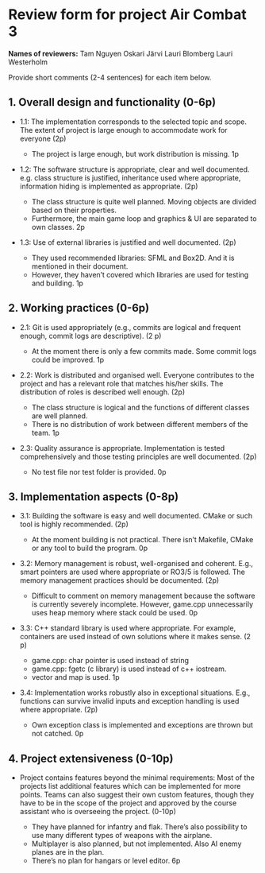 # Review form for project Air Combat 3

**Names of reviewers:**
Tam Nguyen
Oskari Järvi
Lauri Blomberg
Lauri Westerholm

Provide short comments (2-4 sentences) for each item below.

## 1. Overall design and functionality (0-6p)

  * 1.1: The implementation corresponds to the selected topic and
scope. The extent of project is large enough to accommodate work for
everyone (2p)
    * The project is large enough, but work distribution is missing. 
    1p

  * 1.2: The software structure is appropriate, clear and well
documented. e.g. class structure is justified, inheritance used where
appropriate, information hiding is implemented as appropriate. (2p)
    * The class structure is quite well planned. Moving objects are divided based on their properties. 
    * Furthermore, the main game loop and graphics & UI are separated to own classes. 
    2p

  * 1.3: Use of external libraries is justified and well documented. (2p)
    * They used recommended libraries: SFML and Box2D. And it is mentioned in their document. 
    * However, they haven’t covered which libraries are used for testing and building. 
    1p 

## 2. Working practices (0-6p)

  * 2.1: Git is used appropriately (e.g., commits are logical and
frequent enough, commit logs are descriptive). (2 p)

    * At the moment there is only a few commits made. Some commit logs could be improved. 
    1p

  * 2.2: Work is distributed and organised well. Everyone contributes to
the project and has a relevant role that matches his/her skills. The
distribution of roles is described well enough. (2p)

    * The class structure is logical and the functions of different classes are well planned. 
    * There is no distribution of work between different members of the team. 
    1p

  * 2.3: Quality assurance is appropriate. Implementation is tested
comprehensively and those testing principles are well documented. (2p)

    * No test file nor test folder is provided. 
    0p

## 3. Implementation aspects (0-8p)

  * 3.1: Building the software is easy and well documented. CMake or
such tool is highly recommended. (2p)

    * At the moment building is not practical. There isn’t Makefile, CMake or any tool to build the program.
    0p

  * 3.2: Memory management is robust, well-organised and
coherent. E.g., smart pointers are used where appropriate or RO3/5 is
followed. The memory management practices should be documented. (2p)

    * Difficult to comment on memory management because the software is currently severely incomplete.
    However, game.cpp unnecessarily uses heap memory where stack could be used.
    0p  

  * 3.3: C++ standard library is used where appropriate. For example,
containers are used instead of own solutions where it makes sense. (2
p)

    * game.cpp: char pointer is used instead of string
    * game.cpp: fgetc (c library) is used instead of c++ iostream.
    * vector and map is used.
    1p

  * 3.4: Implementation works robustly also in exceptional
situations. E.g., functions can survive invalid inputs and exception
handling is used where appropriate. (2p)

    * Own exception class is implemented and exceptions are thrown but not catched.
    0p

## 4. Project extensiveness (0-10p)

  * Project contains features beyond the minimal requirements: Most of
the projects list additional features which can be implemented for
more points. Teams can also suggest their own custom features, though
they have to be in the scope of the project and approved by the course
assistant who is overseeing the project. (0-10p)

    * They have planned for infantry and flak. There’s also possibility to use many different types of weapons with the airplane. 
    * Multiplayer is also planned, but not implemented. Also AI enemy planes are in the plan. 
    * There’s no plan for hangars or level editor.
    6p

